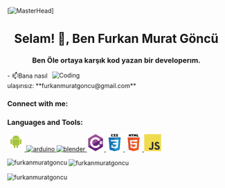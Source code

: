 [![MasterHead](https://www.vidnoz.com/bimg/unscreen-removes-backgrounds-from-gifs-result.gif)]
<h1 align="center">Selam! 👋, Ben Furkan Murat Göncü</h1>
<h3 align="center">Ben Öle ortaya karşık kod yazan bir developerım.</h3>
<img align="right" alt="Coding" width="400" src="https://media.tenor.com/trwMzHIDQlQAAAAj/hack-hacking.gif">
- 📫Bana nasıl ulaşırısız: **furkanmuratgoncu@gmail.com**

<h3 align="left">Connect with me:</h3>
<p align="left">
</p>

<h3 align="left">Languages and Tools:</h3>
<p align="left"> <a href="https://developer.android.com" target="_blank" rel="noreferrer"> <img src="https://raw.githubusercontent.com/devicons/devicon/master/icons/android/android-original-wordmark.svg" alt="android" width="40" height="40"/> </a> <a href="https://www.arduino.cc/" target="_blank" rel="noreferrer"> <img src="https://cdn.worldvectorlogo.com/logos/arduino-1.svg" alt="arduino" width="40" height="40"/> </a> <a href="https://www.blender.org/" target="_blank" rel="noreferrer"> <img src="https://download.blender.org/branding/community/blender_community_badge_white.svg" alt="blender" width="40" height="40"/> </a> <a href="https://www.w3schools.com/cs/" target="_blank" rel="noreferrer"> <img src="https://raw.githubusercontent.com/devicons/devicon/master/icons/csharp/csharp-original.svg" alt="csharp" width="40" height="40"/> </a> <a href="https://www.w3schools.com/css/" target="_blank" rel="noreferrer"> <img src="https://raw.githubusercontent.com/devicons/devicon/master/icons/css3/css3-original-wordmark.svg" alt="css3" width="40" height="40"/> </a> <a href="https://www.w3.org/html/" target="_blank" rel="noreferrer"> <img src="https://raw.githubusercontent.com/devicons/devicon/master/icons/html5/html5-original-wordmark.svg" alt="html5" width="40" height="40"/> </a> <a href="https://developer.mozilla.org/en-US/docs/Web/JavaScript" target="_blank" rel="noreferrer"> <img src="https://raw.githubusercontent.com/devicons/devicon/master/icons/javascript/javascript-original.svg" alt="javascript" width="40" height="40"/> </a> </p>

<p><img align="left" src="https://github-readme-stats.vercel.app/api/top-langs?username=furkanmuratgoncu&show_icons=true&locale=en&layout=compact" alt="furkanmuratgoncu" /></p>

<p>&nbsp;<img align="center" src="https://github-readme-stats.vercel.app/api?username=furkanmuratgoncu&show_icons=true&locale=en" alt="furkanmuratgoncu" /></p>

<p><img align="center" src="https://github-readme-streak-stats.herokuapp.com/?user=furkanmuratgoncu&" alt="furkanmuratgoncu" /></p>
